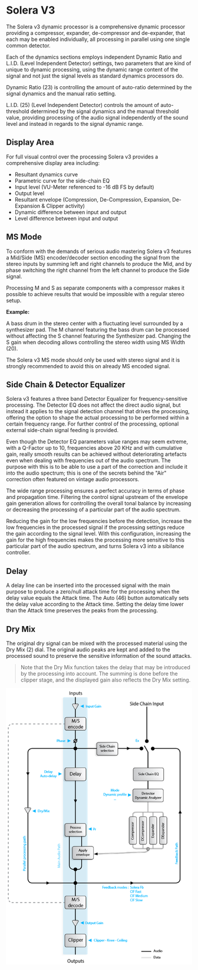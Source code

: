 # Solera V3

The Solera v3 dynamic processor is a comprehensive dynamic processor providing a compressor, expander, 
de-compressor and de-expander, that each may be enabled individually, all processing in parallel using one 
single common detector.

Each of the dynamics sections employs independent Dynamic Ratio and L.I.D. (Level Independent Detector) 
settings, two parameters that are kind of unique to dynamic processing, using the dynamic range content of 
the signal and not just the signal levels as standard dynamics processors do. 

Dynamic Ratio (23) is controlling the amount of auto-ratio determined by the signal dynamics and the 
manual ratio setting. 

L.I.D. (25) (Level Independent Detector) controls the amount of auto-threshold determined by the signal 
dynamics and the manual threshold value, providing processing of the audio signal independently of the sound 
level and instead in regards to the signal dynamic range.

## Display Area

For full visual control over the processing Solera v3 provides a comprehensive display area including: 

-  Resultant dynamics curve
-  Parametric curve for the side-chain EQ
-  Input level (VU-Meter referenced to -16 dB FS by default)
-  Output level
-  Resultant envelope (Compression, De-Compression, Expansion, De-Expansion & Clipper activity)
-  Dynamic difference between input and output
-  Level difference between input and output

## MS Mode

To conform with the demands of serious audio mastering Solera v3 features a Mid/Side (MS) encoder/decoder 
section encoding the signal from the stereo inputs by summing left and right channels to produce the 
Mid, and by phase switching the right channel from the left channel to produce the Side signal.

Processing M and S as separate components with a compressor makes it possible to achieve results that 
would be impossible with a regular stereo setup.

**Example:**

A bass drum in the stereo center with a fluctuating level surrounded by a synthesizer pad. The M channel featuring 
the bass drum can be processed without affecting the S channel featuring the Synthesizer pad. Changing the S gain when 
decoding allows controlling the stereo width using MS Width (20).

The Solera v3 MS mode should only be used with stereo signal and it is strongly recommended to avoid this 
on already MS encoded signal.

## Side Chain & Detector Equalizer

Solera v3 features a three band Detector Equalizer for frequency-sensitive processing. The Detector EQ does not 
affect the direct audio signal, but instead it applies to the signal detection channel that drives the processing, 
offering the option to shape the actual processing to be performed within a certain frequency range. For further control 
of the processing, optional external side-chain signal feeding is provided.

Even though the Detector EQ parameters value ranges may seem extreme, with a Q-Factor up to 10, frequencies 
above 20 KHz and with cumulative gain, really smooth results can be achieved without deteriorating artefacts even 
when dealing with frequencies out of the audio spectrum. The purpose with this is to be able to use a part of the 
correction and include it into the audio spectrum; this is one of the secrets behind the "Air" correction often 
featured on vintage audio processors.

The wide range processing ensures a perfect accuracy in terms of phase and propagation time. Filtering the control 
signal upstream of the envelope gain generation allows for controlling the overall tonal balance by increasing or 
decreasing the processing of a particular part of the audio spectrum. 

Reducing the gain for the low frequencies before the detection, increase the low frequencies in the processed signal 
if the processing settings reduce the gain according to the signal level. With this configuration, increasing the 
gain for the high frequencies makes the processing more sensitive to this particular part of the audio spectrum, and 
turns Solera v3 into a sibilance controller. 

## Delay

A delay line can be inserted into the processed signal with the main purpose to produce a zero/null attack time for 
the processing when the delay value equals the Attack time. The Auto (46) button automatically sets the delay 
value according to the Attack time. Setting the delay time lower than the Attack time preserves the peaks from the 
processing.

## Dry Mix

The original dry signal can be mixed with the processed material using the Dry Mix (2) dial. The original audio 
peaks are kept and added to the processed sound to preserve the sensitive information of the sound attacks. 
> Note that the Dry Mix function takes the delay that may be introduced by the processing into account. The summing is 
done before the clipper stage, and the displayed gain also reflects the Dry Mix setting.

![](/include/solera_02.PNG)